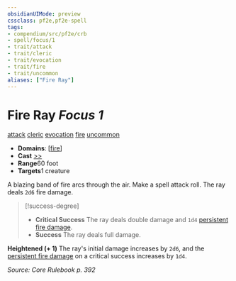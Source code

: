 ```yaml
---
obsidianUIMode: preview
cssclass: pf2e,pf2e-spell
tags:
- compendium/src/pf2e/crb
- spell/focus/1
- trait/attack
- trait/cleric
- trait/evocation
- trait/fire
- trait/uncommon
aliases: ["Fire Ray"]
---
```

# Fire Ray *Focus 1*   
[attack](../../Rules/traits/attack.md)  [cleric](../../Rules/traits/cleric.md)  [evocation](../../Rules/traits/evocation.md)  [fire](../../Rules/traits/fire.md)  [uncommon](../../Rules/traits/uncommon.md)  

- **Domains**: [[fire](../setting/domains.md#Fire)]
- **Cast** [>>](../../Rules/core-rulebook/chapter-9-playing-the-game.md#Actions "Two-Action") 
- **Range**60 foot
- **Targets**1 creature

A blazing band of fire arcs through the air. Make a spell attack roll. The ray deals `2d6` fire damage.

> [!success-degree] 
> - **Critical Success** The ray deals double damage and `1d4` [persistent fire damage](../../Rules/conditions.md#Persistent%20Damage).
> - **Success** The ray deals full damage.

**Heightened (+ 1)** The ray's initial damage increases by `2d6`, and the [persistent fire damage](../../Rules/conditions.md#Persistent%20Damage) on a critical success increases by `1d4`.

*Source: Core Rulebook p. 392*